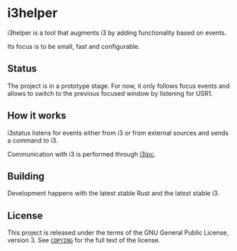 # i3helper

i3helper is a tool that augments i3 by adding functionality based on events.

Its focus is to be small, fast and configurable.


## Status

The project is in a prototype stage. For now, it only follows focus events and allows to switch to the previous focused window by listening for USR1.


## How it works

i3status listens for events either from i3 or from external sources and sends a command to i3.

Communication with i3 is performed through [i3ipc].


## Building

Development happens with the latest stable Rust and the latest stable i3.


## License

This project is released under the terms of the GNU General Public License, version 3.
See [`COPYING`](COPYING) for the full text of the license.

[i3ipc]: https://i3wm.org/docs/ipc.html "i3ipc"
